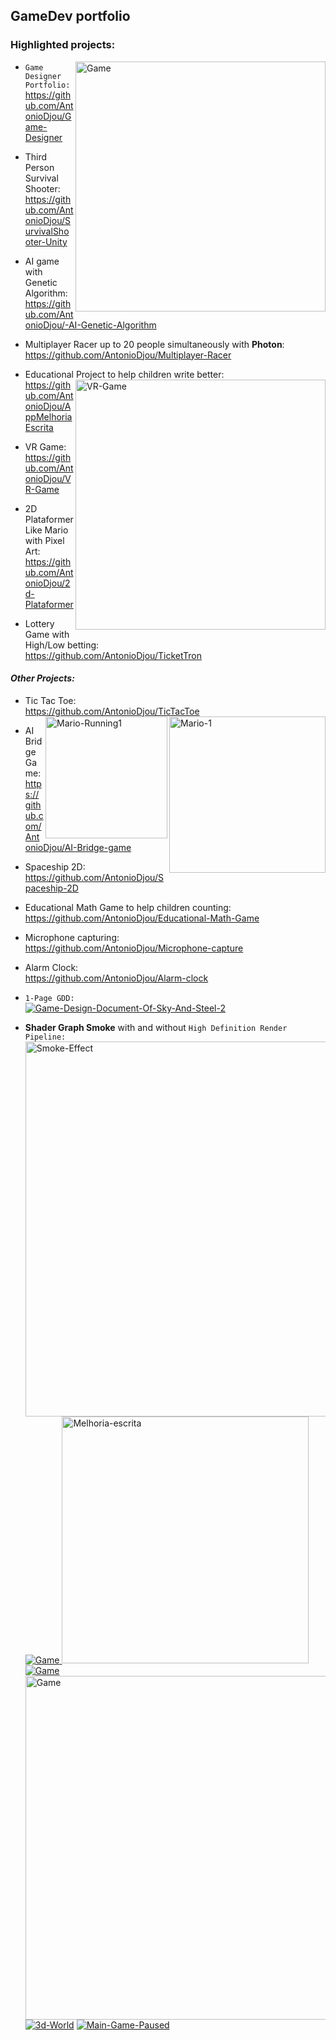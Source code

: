 ## GameDev portfolio
### Highlighted projects:
<a href="https://github.com/AntonioDjou/SurvivalShooter-Unity"><img src="https://i.ibb.co/3cvvtx8/Game.jpg" img align="right" alt="Game" width=400 border="0"></a>

+ `Game Designer Portfolio:` https://github.com/AntonioDjou/Game-Designer

+ Third Person Survival Shooter:
<br>https://github.com/AntonioDjou/SurvivalShooter-Unity</br>

+ AI game with Genetic Algorithm:
<br>https://github.com/AntonioDjou/-AI-Genetic-Algorithm</br>

+ Multiplayer Racer up to 20 people simultaneously with <b>Photon</b>:
<br>https://github.com/AntonioDjou/Multiplayer-Racer</br>

+ Educational Project to help children write better:
<a href="https://ibb.co/XCL8g59"><img src="https://i.ibb.co/gR9VpWG/VR-Game.jpg" img align="right" alt="VR-Game" width=400 border="0"></a>
<br>https://github.com/AntonioDjou/AppMelhoriaEscrita</br>
+ VR Game:
<br>https://github.com/AntonioDjou/VR-Game</br>

+ 2D Plataformer Like Mario with Pixel Art:
<br>https://github.com/AntonioDjou/2d-Plataformer</br>

+ Lottery Game with High/Low betting:
<br>https://github.com/AntonioDjou/TicketTron</br>


#### <i>Other Projects:</i>

+ Tic Tac Toe:
<br>https://github.com/AntonioDjou/TicTacToe</br>
<a href="https://github.com/AntonioDjou/2d-Plataformer"><img src="https://i.ibb.co/WfnR6RW/Mario-1.png" img align="right" width=250 alt="Mario-1" border="0"></a><a href="https://github.com/AntonioDjou/2d-Plataformer"><img src="https://i.ibb.co/B4QRTSc/Mario-Running1.png" img align="right" width=195 alt="Mario-Running1" border="0"></a> 
+ AI Bridge Game:
<br>https://github.com/AntonioDjou/AI-Bridge-game</br>

+ Spaceship 2D:
<br>https://github.com/AntonioDjou/Spaceship-2D</br>

+ Educational Math Game to help children counting:
<br>https://github.com/AntonioDjou/Educational-Math-Game</br>

+ Microphone capturing:
<br>https://github.com/AntonioDjou/Microphone-capture</br>

+ Alarm Clock:
<br>https://github.com/AntonioDjou/Alarm-clock</br>

+ `1-Page GDD:`
<br><a href="https://ibb.co/MGThvtp"><img src="https://i.ibb.co/WP93hMF/Game-Design-Document-Of-Sky-And-Steel-2.png" alt="Game-Design-Document-Of-Sky-And-Steel-2" border="0"></a>
+ <b>Shader Graph Smoke</b> with and without `High Definition Render Pipeline:`
<a href="https://imgbb.com/"><img src="https://i.ibb.co/vDBmRNg/Smoke-Effect.png" alt="Smoke-Effect" width=600 border="0"></a> 
<a href="https://github.com/AntonioDjou/TicketTron"><img src="https://i.postimg.cc/wvrB1GWf/Ticket-Tron.jpg" alt="Game" border="0"> 
<a href="https://github.com/AntonioDjou/AppMelhoriaEscrita"><img src="https://user-images.githubusercontent.com/27375475/207313053-7e430b67-b908-49e3-87e8-6705961e2292.JPG" alt="Melhoria-escrita" width=395 border="0"></a> 
<a href="https://github.com/AntonioDjou/-AI-Genetic-Algorithm"><img src="https://i.ibb.co/MhJhGg8/Game.png" alt="Game" border="0"></a>
<a href="https://github.com/AntonioDjou/AI-Bridge-game"><img src="https://i.ibb.co/590MXGn/Game.jpg" alt="Game" width=550 border="0">
<a href="https://ibb.co/jfJ5dxS"><a href="https://ibb.co/mGQwf8m"><img src="https://i.ibb.co/Xbmgc89/3d-World.jpg" alt="3d-World" border="0"></a>
<a href="https://github.com/AntonioDjou/Spaceship-2D"><img src="https://i.ibb.co/r7mKX4C/Main-Game-Paused.jpg" alt="Main-Game-Paused" border="0"></a> </br> 

